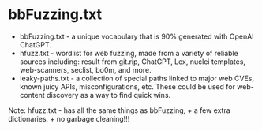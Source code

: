 # bbFuzzing.txt

- bbFuzzing.txt - a unique vocabulary that is 90% generated with OpenAI ChatGPT.
- hfuzz.txt - wordlist for web fuzzing, made from a variety of reliable sources including: result from git.rip, ChatGPT, Lex, nuclei templates, web-scanners, seclist, bo0m, and more. 
- leaky-paths.txt - a collection of special paths linked to major web CVEs, known juicy APIs, misconfigurations, etc. These could be used for web-content discovery as a way to find quick wins.

Note: hfuzz.txt - has all the same things as bbFuzzing, + a few extra dictionaries, + no garbage cleaning!!!
